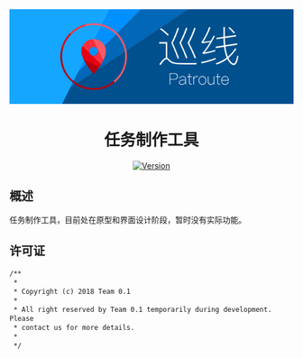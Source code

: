<div align=center><a href="../"><img src="../Resource/banner.svg" alt="Banner"></a></div>

<h1 align=center>任务制作工具</h1>

<p align="center">
    <a href="./CHANGELOG.md"><img alt="Version" src="https://img.shields.io/badge/version-0.1.0-red.svg"/></a>
</p>

## 概述
任务制作工具，目前处在原型和界面设计阶段，暂时没有实际功能。

## 许可证
```
/**
 *
 * Copyright (c) 2018 Team 0.1
 *
 * All right reserved by Team 0.1 temporarily during development. Please
 * contact us for more details.
 *
 */
```

